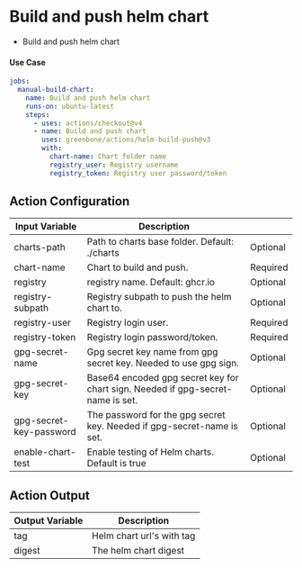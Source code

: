# Build and push helm chart

- Build and push helm chart

#### Use Case

```yaml
jobs:
  manual-build-chart:
    name: Build and push helm chart
    runs-on: ubuntu-latest
    steps:
      - uses: actions/checkout@v4
      - name: Build and push chart
        uses: greenbone/actions/helm-build-push@v3
        with:
          chart-name: Chart folder name
          registry_user: Registry username
          registry_token: Registry user password/token
```

## Action Configuration

| Input Variable          | Description                                                                     |          |
|-------------------------|---------------------------------------------------------------------------------|----------|
| charts-path             | Path to charts base folder. Default: ./charts                                   | Optional |
| chart-name              | Chart to build and push.                                                        | Required |
| registry                | registry name. Default: ghcr.io                                                 | Optional |
| registry-subpath        | Registry subpath to push the helm chart to.                                     | Optional |
| registry-user           | Registry login user.                                                            | Required |
| registry-token          | Registry login password/token.                                                  | Required |
| gpg-secret-name         | Gpg secret key name from gpg secret key. Needed to use gpg sign.                | Optional |
| gpg-secret-key          | Base64 encoded gpg secret key for chart sign. Needed if gpg-secret-name is set. | Optional |
| gpg-secret-key-password | The password for the gpg secret key. Needed if gpg-secret-name is set.          | Optional |
| enable-chart-test       | Enable testing of Helm charts. Default is true                                  | Optional |

## Action Output

|Output Variable|Description|
|--------------|-----------|
| tag | Helm chart url's with tag |
| digest | The helm chart digest |
